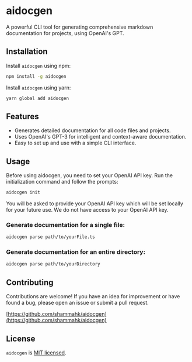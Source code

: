 # aidocgen

A powerful CLI tool for generating comprehensive markdown documentation for projects, using OpenAI's GPT.

## Installation

Install `aidocgen` using npm:

```bash
npm install -g aidocgen
```

Install `aidocgen` using yarn:

```bash
yarn global add aidocgen
```

## Features

- Generates detailed documentation for all code files and projects.
- Uses OpenAI's GPT-3 for intelligent and context-aware documentation.
- Easy to set up and use with a simple CLI interface.

## Usage

Before using aidocgen, you need to set your OpenAI API key. Run the initialization command and follow the prompts:

```bash
aidocgen init
```

You will be asked to provide your OpenAI API key which will be set locally for your future use. We do not have access to your OpenAI API key.

### Generate documentation for a single file:

```bash
aidocgen parse path/to/yourFile.ts
```

### Generate documentation for an entire directory:

```bash
aidocgen parse path/to/yourDirectory
```

## Contributing

Contributions are welcome! If you have an idea for improvement or have found a bug, please open an issue or submit a pull request.

[https://github.com/shammahk/aidocgen](https://github.com/shammahk/aidocgen)

## License

`aidocgen` is [MIT licensed](https://github.com/shammahk/aidocgen/blob/main/LICENSE).
